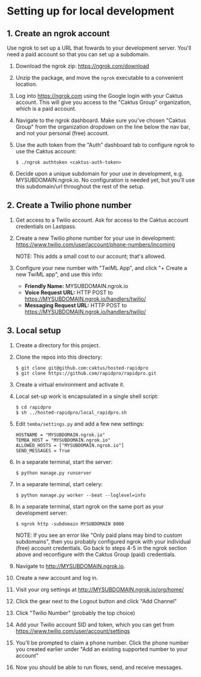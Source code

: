 # Setting up for local development

## 1. Create an ngrok account

Use ngrok to set up a URL that fowards to your development server. You'll need
a paid account so that you can set up a subdomain.

1. Download the ngrok zip: https://ngrok.com/download

2. Unzip the package, and move the `ngrok` executable to a convenient
   location.

3. Log into https://ngrok.com using the Google login with your Caktus account.
   This will give you access to the "Caktus Group" organization, which is
   a paid account.

4. Navigate to the ngrok dashboard. Make sure you've chosen "Caktus Group"
   from the organization dropdown on the line below the nav bar, and not your
   personal (free) account.

5. Use the auth token from the "Auth" dashboard tab to configure ngrok to use
   the Caktus account:

    ```
    $ ./ngrok authtoken <caktus-auth-token>
    ```

6. Decide upon a unique subdomain for your use in development, e.g.
   MYSUBDOMAIN.ngrok.io. No configuration is needed yet, but you'll use
   this subdomain/url throughout the rest of the setup.

## 2. Create a Twilio phone number

1. Get access to a Twilio account. Ask for access to the Caktus account
   credentials on Lastpass.

2. Create a new Twilio phone number for your use in development:
   https://www.twilio.com/user/account/phone-numbers/incoming

   NOTE: This adds a small cost to our account; that's allowed.

3. Configure your new number with "TwiML App", and click "+ Create a new TwiML app",
   and use this info:

    * **Friendly Name:** MYSUBDOMAIN.ngrok.io
    * **Voice Request URL:** HTTP POST to https://MYSUBDOMAIN.ngrok.io/handlers/twilio/
    * **Messaging Request URL:** HTTP POST to https://MYSUBDOMAIN.ngrok.io/handlers/twilio/

## 3. Local setup

1. Create a directory for this project.

2. Clone the repos into this directory:

    ```
    $ git clone git@github.com:caktus/hosted-rapidpro
    $ git clone https://github.com/rapidpro/rapidpro.git
    ```

3. Create a virtual environment and activate it.

4. Local set-up work is encapsulated in a single shell script:

    ```
    $ cd rapidpro
    $ sh ../hosted-rapidpro/local_rapidpro.sh
    ```

5. Edit ``temba/settings.py`` and add a few new settings:

    ```
    HOSTNAME = "MYSUBDOMAIN.ngrok.io"
    TEMBA_HOST = "MYSUBDOMAIN.ngrok.io"
    ALLOWED_HOSTS = ["MYSUBDOMAIN.ngrok.io"]
    SEND_MESSAGES = True
    ```

5. In a separate terminal, start the server:

    ```
    $ python manage.py runserver
    ```

6. In a separate terminal, start celery:

    ```
    $ python manage.py worker --beat --loglevel=info
    ```

7. In a separate terminal, start ngrok on the same port as your development
   server:

    ```
    $ ngrok http -subdomain MYSUBDOMAIN 8000
    ```

   NOTE: If you see an error like "Only paid plans may bind to custom
   subdomains", then you probably configured ngrok with your individual (free)
   account credentials. Go back to steps 4-5 in the ngrok section above and
   reconfigure with the Caktus Group (paid) credentials.

8. Navigate to http://MYSUBDOMAIN.ngrok.io.

9. Create a new account and log in.

10. Visit your org settings at http://MYSUBDOMAIN.ngrok.io/org/home/

11. Click the gear next to the Logout button and click "Add Channel"

12. Click "Twilio Number" (probably the top choice)

13. Add your Twilio account SID and token, which you can get from
    https://www.twilio.com/user/account/settings

14. You'll be prompted to claim a phone number. Click the phone number you
    created earlier under "Add an existing supported number to your account"

15. Now you should be able to run flows, send, and receive messages.
